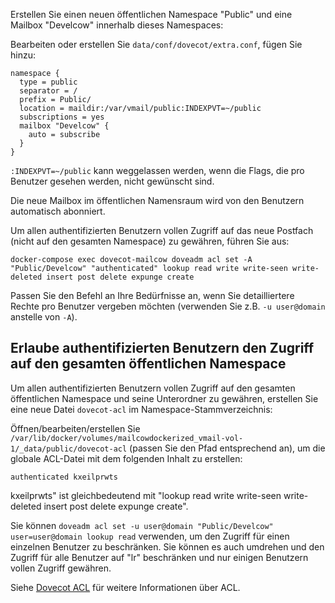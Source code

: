 Erstellen Sie einen neuen öffentlichen Namespace "Public" und eine Mailbox "Develcow" innerhalb dieses Namespaces:

Bearbeiten oder erstellen Sie `data/conf/dovecot/extra.conf`, fügen Sie hinzu:

```
namespace {
  type = public
  separator = /
  prefix = Public/
  location = maildir:/var/vmail/public:INDEXPVT=~/public
  subscriptions = yes
  mailbox "Develcow" {
    auto = subscribe
  }
}
```

`:INDEXPVT=~/public` kann weggelassen werden, wenn die Flags, die pro Benutzer gesehen werden, nicht gewünscht sind.

Die neue Mailbox im öffentlichen Namensraum wird von den Benutzern automatisch abonniert.

Um allen authentifizierten Benutzern vollen Zugriff auf das neue Postfach (nicht auf den gesamten Namespace) zu gewähren, führen Sie aus:

```
docker-compose exec dovecot-mailcow doveadm acl set -A "Public/Develcow" "authenticated" lookup read write write-seen write-deleted insert post delete expunge create
```

Passen Sie den Befehl an Ihre Bedürfnisse an, wenn Sie detailliertere Rechte pro Benutzer vergeben möchten (verwenden Sie z.B. `-u user@domain` anstelle von `-A`).

## Erlaube authentifizierten Benutzern den Zugriff auf den gesamten öffentlichen Namespace

Um allen authentifizierten Benutzern vollen Zugriff auf den gesamten öffentlichen Namespace und seine Unterordner zu gewähren, erstellen Sie eine neue Datei `dovecot-acl` im Namespace-Stammverzeichnis:

Öffnen/bearbeiten/erstellen Sie `/var/lib/docker/volumes/mailcowdockerized_vmail-vol-1/_data/public/dovecot-acl` (passen Sie den Pfad entsprechend an), um die globale ACL-Datei mit dem folgenden Inhalt zu erstellen:

```
authenticated kxeilprwts
```

kxeilprwts" ist gleichbedeutend mit "lookup read write write-seen write-deleted insert post delete expunge create".

Sie können `doveadm acl set -u user@domain "Public/Develcow" user=user@domain lookup read` verwenden, um den Zugriff für einen einzelnen Benutzer zu beschränken. Sie können es auch umdrehen und den Zugriff für alle Benutzer auf "lr" beschränken und nur einigen Benutzern vollen Zugriff gewähren.

Siehe [Dovecot ACL](https://doc.dovecot.org/configuration_manual/acl/) für weitere Informationen über ACL.

